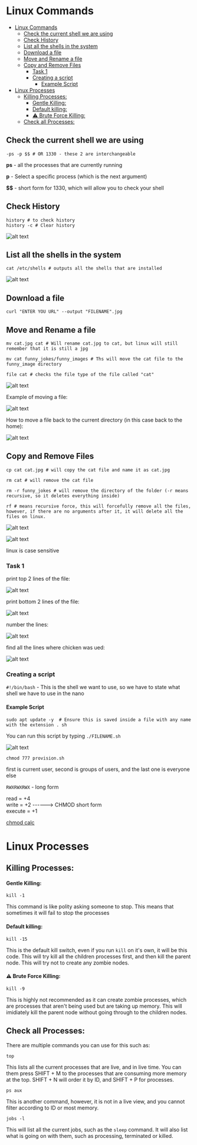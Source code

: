 # Linux Commands

- [Linux Commands](#linux-commands)
  - [Check the current shell we are using](#check-the-current-shell-we-are-using)
  - [Check History](#check-history)
  - [List all the shells in the system](#list-all-the-shells-in-the-system)
  - [Download a file](#download-a-file)
  - [Move and Rename a file](#move-and-rename-a-file)
  - [Copy and Remove Files](#copy-and-remove-files)
    - [Task 1](#task-1)
    - [Creating a script](#creating-a-script)
      - [Example Script](#example-script)
- [Linux Processes](#linux-processes)
  - [Killing Processes:](#killing-processes)
      - [Gentle Killing:](#gentle-killing)
      - [Default killing:](#default-killing)
      - [:warning: Brute Force Killing:](#warning-brute-force-killing)
  - [Check all Processes:](#check-all-processes)


## Check the current shell we are using

```
-ps -p $$ # OR 1330 - these 2 are interchangeable 
```
**ps** - all the processes that are currently running

**p** - Select a specific process (which is the next argument)

**$$** - short form for 1330, which will allow you to check your shell

## Check History

```
history # to check history
history -c # Clear history
```

![alt text](linux_images/image-1.png)

## List all the shells in the system

```
cat /etc/shells # outputs all the shells that are installed
```
![alt text](linux_images/image.png)

## Download a file

```
curl "ENTER YOU URL" --output "FILENAME".jpg 
```

## Move and Rename a file
```
mv cat.jpg cat # Will rename cat.jpg to cat, but linux will still remember that it is still a jpg

mv cat funny_jokes/funny_images # Ths will move the cat file to the funny_image directory

file cat # checks the file type of the file called "cat"

```
![alt text](linux_images/image-2.png)

Example of moving a file:

![alt text](linux_images/image-12.png)

How to move a file back to the current directory (in this case back to the home):

![alt text](linux_images/image-13.png)


## Copy and Remove Files
```
cp cat cat.jpg # will copy the cat file and name it as cat.jpg

rm cat # will remove the cat file

rm -r funny_jokes # will remove the directory of the folder (-r means recursive, so it deletes everything inside)

rf # means recursive force, this will forcefully remove all the files, however, if there are no arguments after it, it will delete all the files on linux.
```
![alt text](linux_images/image-4.png)

![alt text](linux_images/image-5.png)


linux is case sensitive 

### Task 1

print top 2 lines of the file:

![alt text](linux_images/image-8.png)

print bottom 2 lines of the file:

![alt text](linux_images/image-9.png)

number the lines:

![alt text](linux_images/image-10.png)

find all the lines where chicken was ued:

![alt text](linux_images/image-11.png)


### Creating a script


`#!/bin/bash` - This is the shell we want to use, so we have to state what shell we have to use in the nano 

#### Example Script
```
sudo apt update -y  # Ensure this is saved inside a file with any name with the extension . sh
```

You can run this script by typing `./FILENAME.sh`

![alt text](image.png)

```chmod 777 provision.sh```


first is current user, second is groups of users, and the last one is everyone else

```RWXRWXRWX``` - long form

read = +4 <br>
write = +2     ------> CHMOD short form <br>
execute = +1  

[chmod calc](https://chmod-calculator.com/)


# Linux Processes

## Killing Processes:

#### Gentle Killing:

```
kill -1
```
This command is like polity asking someone to stop. This means that sometimes it will fail to stop the processes

#### Default killing:

```
kill -15
```
This is the default kill switch, even if you run `kill` on it's own, it will be this code. This will try kill all the children processes first, and then kill the parent node. This will try not to create any zombie nodes.

#### :warning: Brute Force Killing:
```
kill -9
```
This is highly not recommended as it can create zombie processes, which are processes that aren't being used but are taking up memory. This will imidiately kill the parent node without going through to the children nodes.


## Check all Processes:

There are multiple commands you can use for this such as:

```
top
```
This lists all the current processes that are live, and in live time. You can them press SHIFT + M to the processes that are consuming more memory at the top. SHIFT + N will order it by ID, and SHIFT + P for processes.

```
ps aux
```
This is another command, however, it is not in a live view, and you cannot filter according to ID or most memory.

```
jobs -l
```
This will list all the current jobs, such as the `sleep` command. It will also list what is going on with them, such as processing, terminated or killed.

